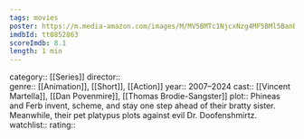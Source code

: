 ```yaml
---
tags: movies
poster: https://m.media-amazon.com/images/M/MV5BMTc1NjcxNzg4MF5BMl5BanBnXkFtZTgwOTMzNzgyMDE@._V1_SX300.jpg
imdbId: tt0852863
scoreImdb: 8.1
length: 1 min
---
```


category:: [[Series]]
director::  
genre:: [[Animation]], [[Short]], [[Action]]
year:: 2007–2024
cast:: [[Vincent Martella]], [[Dan Povenmire]], [[Thomas Brodie-Sangster]]
plot:: Phineas and Ferb invent, scheme, and stay one step ahead of their bratty sister. Meanwhile, their pet platypus plots against evil Dr. Doofenshmirtz.
watchlist::
rating::
